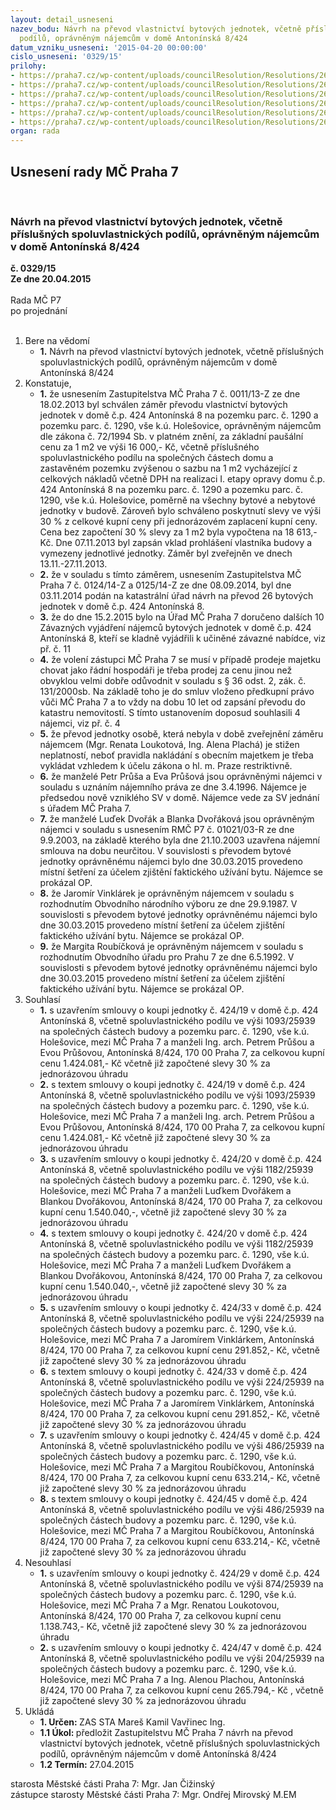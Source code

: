 ```yaml
---
layout: detail_usneseni
nazev_bodu: Návrh na převod vlastnictví bytových jednotek, včetně příslušných spoluvlastnických
  podílů, oprávněným nájemcům v domě Antonínská 8/424
datum_vzniku_usneseni: '2015-04-20 00:00:00'
cislo_usneseni: '0329/15'
prilohy:
- https://praha7.cz/wp-content/uploads/councilResolution/Resolutions/26519/20-15-priloha_01_ant8042015.doc
- https://praha7.cz/wp-content/uploads/councilResolution/Resolutions/26519/20-15-priloha_02_ant8042015.doc
- https://praha7.cz/wp-content/uploads/councilResolution/Resolutions/26519/20-15-priloha_03_ant8042015.pdf
- https://praha7.cz/wp-content/uploads/councilResolution/Resolutions/26519/20-15-priloha_04_ant8042015.pdf
- https://praha7.cz/wp-content/uploads/councilResolution/Resolutions/26519/20-15-priloha_05_ant8042015.doc
- https://praha7.cz/wp-content/uploads/councilResolution/Resolutions/26519/20-15-priloha_06_ant8042015.pdf
organ: rada
---
```

<div id="ucUsn_pList" class="usn">
	<span><h2>Usnesení rady MČ Praha 7 </h2>
<br></span><div class="standBody">
<span><h3>Návrh na převod vlastnictví bytových jednotek, včetně příslušných spoluvlastnických podílů, oprávněným nájemcům v domě Antonínská 8/424</h3></span><div class="center">
		<strong>č. 0329/15</strong><br>
	</div>
<div class="center">
		<strong>Ze dne 20.04.2015</strong><br><br>
	</div>Rada MČ P7<br> po projednání<br><br><ol>
<li>Bere na vědomí<ul><li>
<strong>1.</strong> Návrh na převod vlastnictví bytových jednotek, včetně příslušných spoluvlastnických podílů, oprávněným nájemcům v domě Antonínská 8/424</li></ul>
</li>
<li>Konstatuje,<ul>
<li>
<strong>1.</strong> že usnesením Zastupitelstva MČ Praha 7 č. 0011/13-Z ze dne 18.02.2013 byl schválen záměr převodu vlastnictví bytových jednotek v domě č.p. 424 Antonínská 8 na pozemku parc. č. 1290 a pozemku parc. č. 1290, vše k.ú. Holešovice, oprávněným nájemcům dle zákona č. 72/1994 Sb. v platném znění, za základní paušální cenu za 1 m2 ve výši 16 000,- Kč, včetně příslušného spoluvlastnického podílu na společných částech domu a zastavěném pozemku zvýšenou o sazbu na 1 m2 vycházející z celkových nákladů včetně DPH na realizaci I. etapy opravy domu č.p. 424 Antonínská 8 na pozemku parc. č. 1290 a pozemku parc. č. 1290, vše k.ú. Holešovice, poměrně na všechny bytové a nebytové jednotky v budově. Zároveň bylo schváleno poskytnutí slevy ve výši 30 % z celkové kupní ceny při jednorázovém zaplacení kupní ceny. Cena bez započtení 30 % slevy za 1 m2 byla vypočtena na 18 613,- Kč. Dne 07.11.2013 byl zapsán vklad prohlášení vlastníka budovy a vymezeny jednotlivé jednotky. Záměr byl zveřejněn ve dnech 13.11.-27.11.2013. </li>
<li>
<strong>2.</strong> že v souladu s tímto záměrem, usnesením Zastupitelstva MČ Praha 7 č. 0124/14-Z a 0125/14-Z ze dne 08.09.2014, byl dne 03.11.2014 podán na katastrální úřad návrh na převod 26 bytových jednotek v domě č.p. 424 Antonínská 8. </li>
<li>
<strong>3.</strong> že do dne 15.2.2015 bylo na Úřad MČ Praha 7 doručeno dalších 10 Závazných vyjádření  nájemců bytových jednotek v domě č.p. 424 Antonínská 8, kteří se kladně vyjádřili k učiněné závazné nabídce, viz př. č. 11  </li>
<li>
<strong>4.</strong> že volení zástupci MČ Praha 7 se musí v případě prodeje majetku chovat jako řádní hospodáři je třeba prodej za cenu jinou než obvyklou velmi dobře odůvodnit v souladu s § 36 odst. 2, zák. č. 131/2000sb. Na základě toho je do smluv vloženo předkupní právo vůči MČ Praha 7 a to vždy na dobu 10 let od zapsání převodu do katastru nemovitostí. S tímto ustanovením doposud souhlasili 4 nájemci, viz př. č. 4  </li>
<li>
<strong>5.</strong> že převod jednotky osobě, která nebyla v době zveřejnění záměru nájemcem (Mgr. Renata Loukotová, Ing. Alena Plachá) je stižen neplatností, neboť pravidla nakládání s obecním majetkem je třeba vykládat vzhledem k účelu zákona o hl. m. Praze restriktivně.</li>
<li>
<strong>6.</strong> že manželé  Petr Průša a Eva Průšová jsou oprávněnými nájemci v souladu s uznáním nájemního práva ze dne 3.4.1996. Nájemce je předsedou nově vzniklého SV v domě. Nájemce vede za SV jednání s úřadem MČ Praha 7.</li>
<li>
<strong>7.</strong> že manželé Luďek Dvořák a Blanka Dvořáková jsou oprávněným nájemci v souladu s usnesením RMČ P7 č. 01021/03-R ze dne 9.9.2003, na základě kterého byla dne 21.10.2003 uzavřena nájemní smlouva na dobu neurčitou.  V souvislosti s převodem bytové jednotky oprávněnému nájemci bylo dne 30.03.2015 provedeno místní šetření za účelem zjištění faktického užívání bytu. Nájemce se prokázal OP. </li>
<li>
<strong>8.</strong> že Jaromír Vinklárek je oprávněným nájemcem v souladu s rozhodnutím Obvodního národního výboru ze dne 29.9.1987.  V souvislosti s převodem bytové jednotky oprávněnému nájemci bylo dne 30.03.2015 provedeno místní šetření za účelem zjištění faktického užívání bytu. Nájemce se prokázal OP.</li>
<li>
<strong>9.</strong> že Margita Roubíčková je oprávněným nájemcem v souladu s rozhodnutím Obvodního úřadu pro Prahu 7 ze dne 6.5.1992. V souvislosti s převodem bytové jednotky oprávněnému nájemci bylo dne 30.03.2015 provedeno místní šetření za účelem zjištění faktického užívání bytu. Nájemce se prokázal OP. </li>
</ul>
</li>
<li>Souhlasí<ul>
<li>
<strong>1.</strong> s uzavřením smlouvy o koupi jednotky č. 424/19 v domě č.p. 424 Antonínská 8, včetně spoluvlastnického podílu ve výši 1093/25939  na společných částech budovy a pozemku parc. č. 1290, vše k.ú. Holešovice, mezi MČ Praha 7 a manželi  Ing. arch. Petrem Průšou a Evou Průšovou, Antonínská 8/424, 170 00 Praha 7, za celkovou kupní cenu 1.424.081,- Kč včetně již započtené slevy 30 % za jednorázovou úhradu</li>
<li>
<strong>2.</strong> s textem smlouvy o koupi jednotky č. 424/19 v domě č.p. 424 Antonínská 8, včetně spoluvlastnického podílu ve výši 1093/25939  na společných částech budovy a pozemku parc. č. 1290, vše k.ú. Holešovice, mezi MČ Praha 7 a manželi  Ing. arch. Petrem Průšou a Evou Průšovou, Antonínská 8/424, 170 00 Praha 7, za celkovou kupní cenu 1.424.081,- Kč včetně již započtené slevy 30 % za jednorázovou úhradu</li>
<li>
<strong>3.</strong> s uzavřením smlouvy o koupi jednotky č. 424/20 v domě č.p. 424 Antonínská 8, včetně spoluvlastnického podílu ve výši 1182/25939 na společných částech budovy a pozemku parc. č. 1290, vše k.ú. Holešovice, mezi MČ Praha 7 a manželi Luďkem Dvořákem a Blankou Dvořákovou, Antonínská 8/424, 170 00 Praha 7, za celkovou kupní cenu 1.540.040,-, včetně již započtené slevy 30 % za jednorázovou úhradu</li>
<li>
<strong>4.</strong> s textem smlouvy o koupi jednotky č. 424/20 v domě č.p. 424 Antonínská 8, včetně spoluvlastnického podílu ve výši 1182/25939 na společných částech budovy a pozemku parc. č. 1290, vše k.ú. Holešovice, mezi MČ Praha 7 a manželi Luďkem Dvořákem a Blankou Dvořákovou, Antonínská 8/424, 170 00 Praha 7, za celkovou kupní cenu 1.540.040,-, včetně již započtené slevy 30 % za jednorázovou úhradu</li>
<li>
<strong>5.</strong> s uzavřením smlouvy o koupi jednotky č. 424/33 v domě č.p. 424 Antonínská 8, včetně spoluvlastnického podílu ve výši 224/25939 na společných částech budovy a pozemku parc. č. 1290, vše k.ú. Holešovice, mezi MČ Praha 7 a Jaromírem Vinklárkem, Antonínská 8/424, 170 00 Praha 7, za celkovou kupní cenu 291.852,- Kč, včetně již započtené slevy 30 % za jednorázovou úhradu</li>
<li>
<strong>6.</strong> s textem smlouvy o koupi jednotky č. 424/33 v domě č.p. 424 Antonínská 8, včetně spoluvlastnického podílu ve výši 224/25939 na společných částech budovy a pozemku parc. č. 1290, vše k.ú. Holešovice, mezi MČ Praha 7 a Jaromírem Vinklárkem, Antonínská 8/424, 170 00 Praha 7, za celkovou kupní cenu 291.852,- Kč, včetně již započtené slevy 30 % za jednorázovou úhradu</li>
<li>
<strong>7.</strong> s uzavřením smlouvy o koupi jednotky č. 424/45 v domě č.p. 424 Antonínská 8, včetně spoluvlastnického podílu ve výši 486/25939 na společných částech budovy a pozemku parc. č. 1290, vše k.ú. Holešovice, mezi MČ Praha 7 a Margitou Roubíčkovou, Antonínská 8/424, 170 00 Praha 7, za celkovou kupní cenu 633.214,- Kč, včetně již započtené slevy 30 % za jednorázovou úhradu</li>
<li>
<strong>8.</strong> s textem smlouvy o koupi jednotky č. 424/45 v domě č.p. 424 Antonínská 8, včetně spoluvlastnického podílu ve výši 486/25939 na společných částech budovy a pozemku parc. č. 1290, vše k.ú. Holešovice, mezi MČ Praha 7 a Margitou Roubíčkovou, Antonínská 8/424, 170 00 Praha 7, za celkovou kupní cenu 633.214,- Kč, včetně již započtené slevy 30 % za jednorázovou úhradu</li>
</ul>
</li>
<li>Nesouhlasí<ul>
<li>
<strong>1.</strong> s uzavřením smlouvy o koupi jednotky č. 424/29 v domě č.p. 424 Antonínská 8, včetně spoluvlastnického podílu ve výši 874/25939 na společných částech budovy a pozemku parc. č. 1290, vše k.ú. Holešovice, mezi MČ Praha 7 a Mgr. Renatou Loukotovou, Antonínská 8/424, 170 00 Praha 7, za celkovou kupní cenu 1.138.743,- Kč, včetně již započtené slevy 30 % za jednorázovou úhradu</li>
<li>
<strong>2.</strong> s uzavřením smlouvy o koupi jednotky č. 424/47 v domě č.p. 424 Antonínská 8, včetně spoluvlastnického podílu ve výši 204/25939 na společných částech budovy a pozemku parc. č. 1290, vše k.ú. Holešovice, mezi MČ Praha 7 a Ing. Alenou Plachou, Antonínská 8/424, 170 00 Praha 7, za celkovou kupní cenu 265.794,- Kč , včetně již započtené slevy 30 % za jednorázovou úhradu        </li>
</ul>
</li>
<li>Ukládá<ul>
<li>
<strong>1. Určen: </strong>ZAS STA Mareš Kamil Vavřinec Ing.</li>
<li>
<strong>1.1 Úkol: </strong>předložit Zastupitelstvu MČ Praha 7 návrh na převod vlastnictví bytových jednotek, včetně příslušných spoluvlastnických podílů, oprávněným nájemcům v domě Antonínská 8/424</li>
<li>
<strong>1.2 Termín: </strong>27.04.2015</li>
</ul>
</li>
</ol>starosta Městské části Praha 7: Mgr. Jan Čižinský<br>zástupce starosty Městské části Praha 7: Mgr. Ondřej Mirovský M.EM 
</div>
</div>